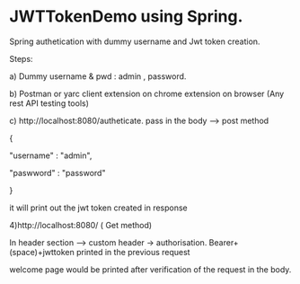 # JWTTokenDemo using Spring.

Spring authetication with dummy username and Jwt token creation.

Steps:

a)  Dummy username & pwd : admin , password.

b)  Postman or yarc client extension on chrome extension on browser (Any rest API testing tools)


c) http://localhost:8080/autheticate.  pass in the body --> post method

{

   "username" : "admin",
   
   "paswword" : "password"


}

it will print  out the jwt token created in response

4)http://localhost:8080/ ( Get method)

In header section --> custom header -> authorisation.
Bearer+(space)+jwttoken printed in the previous request

welcome page would be printed after verification of the request in the body.
